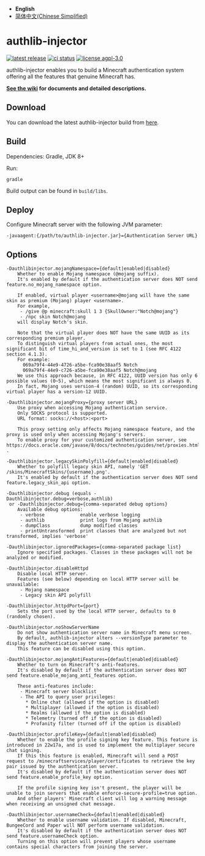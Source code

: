  * **English**
 * [简体中文(Chinese Simplified)](https://github.com/yushijinhun/authlib-injector/blob/develop/README.md)

# authlib-injector
[![latest release](https://img.shields.io/github/v/tag/yushijinhun/authlib-injector?color=yellow&include_prereleases&label=version&sort=semver&style=flat-square)](https://github.com/yushijinhun/authlib-injector/releases)
[![ci status](https://img.shields.io/github/workflow/status/yushijinhun/authlib-injector/CI?style=flat-square)](https://github.com/yushijinhun/authlib-injector/actions?query=workflow%3ACI)
[![license agpl-3.0](https://img.shields.io/badge/license-AGPL--3.0-blue.svg?style=flat-square)](https://github.com/yushijinhun/authlib-injector/blob/develop/LICENSE)

authlib-injector enables you to build a Minecraft authentication system offering all the features that genuine Minecraft has.

**[See the wiki](https://github.com/yushijinhun/authlib-injector/wiki) for documents and detailed descriptions.**

## Download
You can download the latest authlib-injector build from [here](https://authlib-injector.yushi.moe/).

## Build
Dependencies: Gradle, JDK 8+

Run:
```
gradle
```
Build output can be found in `build/libs`.

## Deploy
Configure Minecraft server with the following JVM parameter:
```
-javaagent:{/path/to/authlib-injector.jar}={Authentication Server URL}
```

## Options
```
-Dauthlibinjector.mojangNamespace={default|enabled|disabled}
    Whether to enable Mojang namespace (@mojang suffix).
    It's enabled by default if the authentication server does NOT send feature.no_mojang_namespace option.

    If enabled, virtual player <username>@mojang will have the same skin as premium (Mojang) player <username>.
    For example,
     - /give @p minecraft:skull 1 3 {SkullOwner:"Notch@mojang"}
     - /npc skin Notch@mojang
    will display Notch's skin.

    Note that the virtual player does NOT have the same UUID as its corresponding premium player.
    To distinguish virtual players from actual ones, the most significant bit of time_hi_and_version is set to 1 (see RFC 4122 section 4.1.3).
    For example:
      069a79f4-44e9-4726-a5be-fca90e38aaf5 Notch
      069a79f4-44e9-c726-a5be-fca90e38aaf5 Notch@mojang
    We use this approach because, in RFC 4122, UUID version has only 6 possible values (0~5), which means the most significant is always 0.
    In fact, Mojang uses version-4 (random) UUID, so its corresponding virtual player has a version-12 UUID.

-Dauthlibinjector.mojangProxy={proxy server URL}
    Use proxy when accessing Mojang authentication service.
    Only SOCKS protocol is supported.
    URL format: socks://<host>:<port>

    This proxy setting only affects Mojang namespace feature, and the proxy is used only when accessing Mojang's servers.
    To enable proxy for your customized authentication server, see https://docs.oracle.com/javase/8/docs/technotes/guides/net/proxies.html .

-Dauthlibinjector.legacySkinPolyfill={default|enabled|disabled}
    Whether to polyfill legacy skin API, namely 'GET /skins/MinecraftSkins/{username}.png'.
    It's enabled by default if the authentication server does NOT send feature.legacy_skin_api option.

-Dauthlibinjector.debug (equals -Dauthlibinjector.debug=verbose,authlib)
 or -Dauthlibinjector.debug={comma-separated debug options}
    Available debug options:
     - verbose             enable verbose logging
     - authlib             print logs from Mojang authlib
     - dumpClass           dump modified classes
     - printUntransformed  print classes that are analyzed but not transformed, implies 'verbose'

-Dauthlibinjector.ignoredPackages={comma-separated package list}
    Ignore specified packages. Classes in these packages will not be analyzed or modified.

-Dauthlibinjector.disableHttpd
    Disable local HTTP server.
    Features (see below) depending on local HTTP server will be unavailable:
     - Mojang namespace
     - Legacy skin API polyfill

-Dauthlibinjector.httpdPort={port}
    Sets the port used by the local HTTP server, defaults to 0 (randomly chosen).

-Dauthlibinjector.noShowServerName
    Do not show authentication server name in Minecraft menu screen.
    By default, authlib-injector alters --versionType parameter to display the authentication server name.
    This feature can be disabled using this option.

-Dauthlibinjector.mojangAntiFeatures={default|enabled|disabled}
    Whether to turn on Minecraft's anti-features.
    It's disabled by default if the authentication server does NOT send feature.enable_mojang_anti_features option.

    These anti-features include:
     - Minecraft server blocklist
     - The API to query user privileges:
       * Online chat (allowed if the option is disabled)
       * Multiplayer (allowed if the option is disabled)
       * Realms (allowed if the option is disabled)
       * Telemetry (turned off if the option is disabled)
       * Profanity filter (turned off if the option is disabled)

-Dauthlibinjector.profileKey={default|enabled|disabled}
    Whether to enable the profile signing key feature. This feature is introduced in 22w17a, and is used to implement the multiplayer secure chat signing.
    If this this feature is enabled, Minecraft will send a POST request to /minecraftservices/player/certificates to retrieve the key pair issued by the authentication server.
    It's disabled by default if the authentication server does NOT send feature.enable_profile_key option.

    If the profile signing key isn't present, the player will be unable to join servers that enable enforce-secure-profile=true option.
    And other players' Minecraft client will log a warning message when receiving an unsigned chat message.

-Dauthlibinjector.usernameCheck={default|enabled|disabled}
    Whether to enable username validation. If disabled, Minecraft, BungeeCord and Paper will NOT perform username validation.
    It's disabled by default if the authentication server does NOT send feature.usernameCheck option.
    Turning on this option will prevent players whose username contains special characters from joining the server.
```
